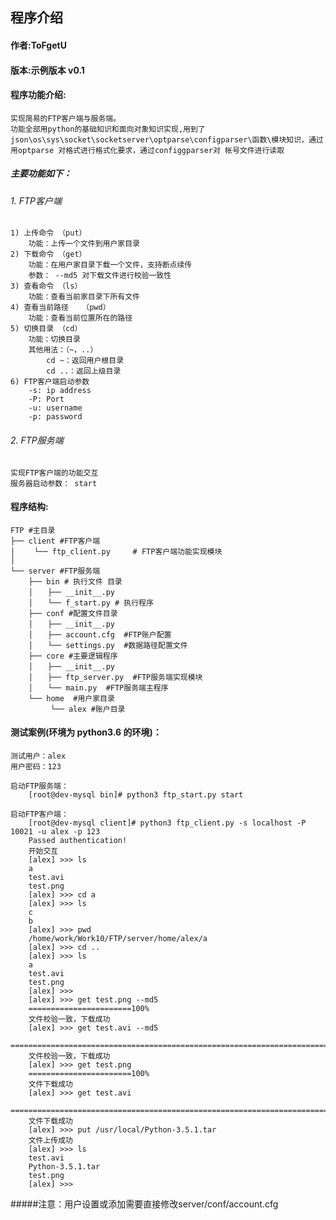 ## 程序介绍

#### 作者:ToFgetU
#### 版本:示例版本 v0.1
#### 程序功能介绍:
    实现简易的FTP客户端与服务端。
    功能全部用python的基础知识和面向对象知识实现,用到了json\os\sys\socket\socketserver\optparse\configparser\函数\模块知识，通过用optparse 对格式进行格式化要求，通过configgparser对 帐号文件进行读取
##### 主要功能如下：
######	1. FTP客户端
	1) 上传命令 （put）
		功能：上传一个文件到用户家目录
	2) 下载命令	（get）
		功能：在用户家目录下载一个文件，支持断点续传
		参数： --md5 对下载文件进行校验一致性
	3) 查看命令	（ls）
		功能：查看当前家目录下所有文件
	4) 查看当前路径	（pwd）
		功能：查看当前位置所在的路径
	5) 切换目录	（cd）
		功能：切换目录
		其他用法：（~，..）
			cd ~：返回用户根目录
			cd ..：返回上级目录
	6) FTP客户端启动参数
		-s: ip address
		-P: Port
		-u: username
		-p: password

######	2. FTP服务端
	实现FTP客户端的功能交互
	服务器启动参数： start


#### 程序结构:

	FTP #主目录
	├──	client #FTP客户端
	│　　	└── ftp_client.py     # FTP客户端功能实现模块
	│
	└── server #FTP服务端
		├── bin # 执行文件 目录  	
		│　　├── __init__.py  
		│　　└── f_start.py # 执行程序  
		├── conf #配置文件目录  
		│　　├── __init__.py
		│　　├── account.cfg  #FTP账户配置 
		│　　└── settings.py  #数据路径配置文件  
		├── core #主要逻辑程序  
		│　　├── __init__.py  
		│　　├── ftp_server.py  #FTP服务端实现模块 
		│　　└── main.py  #FTP服务端主程序  
		└── home  #用户家目录
		　　　└── alex #账户目录

#### 测试案例(环境为 python3.6 的环境)：
	测试用户：alex
	用户密码：123
	
	启动FTP服务端：
		[root@dev-mysql bin]# python3 ftp_start.py start

	启动FTP客户端：
		[root@dev-mysql client]# python3 ftp_client.py -s localhost -P 10021 -u alex -p 123
		Passed authentication!
		开始交互
		[alex] >>> ls
		a
		test.avi
		test.png
		[alex] >>> cd a
		[alex] >>> ls
		c
		b
		[alex] >>> pwd
		/home/work/Work10/FTP/server/home/alex/a
		[alex] >>> cd ..
		[alex] >>> ls
		a
		test.avi
		test.png
		[alex] >>> 
		[alex] >>> get test.png --md5
		=======================100%
		文件校验一致，下载成功
		[alex] >>> get test.avi --md5
		===================================================================================================100%
		文件校验一致，下载成功
		[alex] >>> get test.png
		=======================100%
		文件下载成功
		[alex] >>> get test.avi
		===================================================================================================100%
		文件下载成功
		[alex] >>> put /usr/local/Python-3.5.1.tar
		文件上传成功
		[alex] >>> ls
		test.avi
		Python-3.5.1.tar
		test.png
		[alex] >>> 

		


#####注意：用户设置或添加需要直接修改server/conf/account.cfg
		 	